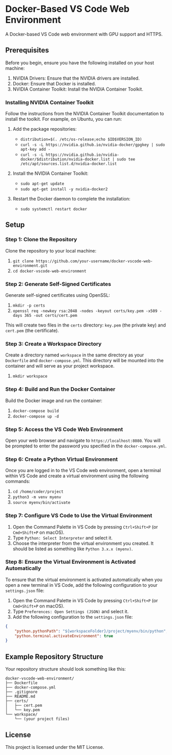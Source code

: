 # Docker-Based VS Code Web Environment

A Docker-based VS Code web environment with GPU support and HTTPS.

## Prerequisites

Before you begin, ensure you have the following installed on your host machine:

1. NVIDIA Drivers: Ensure that the NVIDIA drivers are installed.
2. Docker: Ensure that Docker is installed.
3. NVIDIA Container Toolkit: Install the NVIDIA Container Toolkit.

### Installing NVIDIA Container Toolkit

Follow the instructions from the NVIDIA Container Toolkit documentation to install the toolkit. For example, on Ubuntu, you can run:

1. Add the package repositories:
   - `distribution=$(. /etc/os-release;echo $ID$VERSION_ID)`
   - `curl -s -L https://nvidia.github.io/nvidia-docker/gpgkey | sudo apt-key add -`
   - `curl -s -L https://nvidia.github.io/nvidia-docker/$distribution/nvidia-docker.list | sudo tee /etc/apt/sources.list.d/nvidia-docker.list`

2. Install the NVIDIA Container Toolkit:
   - `sudo apt-get update`
   - `sudo apt-get install -y nvidia-docker2`

3. Restart the Docker daemon to complete the installation:
   - `sudo systemctl restart docker`

## Setup

### Step 1: Clone the Repository

Clone the repository to your local machine:

1. `git clone https://github.com/your-username/docker-vscode-web-environment.git`
2. `cd docker-vscode-web-environment`

### Step 2: Generate Self-Signed Certificates

Generate self-signed certificates using OpenSSL:

1. `mkdir -p certs`
2. `openssl req -newkey rsa:2048 -nodes -keyout certs/key.pem -x509 -days 365 -out certs/cert.pem`

This will create two files in the `certs` directory: `key.pem` (the private key) and `cert.pem` (the certificate).

### Step 3: Create a Workspace Directory

Create a directory named `workspace` in the same directory as your `Dockerfile` and `docker-compose.yml`. This directory will be mounted into the container and will serve as your project workspace.

1. `mkdir workspace`

### Step 4: Build and Run the Docker Container

Build the Docker image and run the container:

1. `docker-compose build`
2. `docker-compose up -d`

### Step 5: Access the VS Code Web Environment

Open your web browser and navigate to `https://localhost:8080`. You will be prompted to enter the password you specified in the `docker-compose.yml`.

### Step 6: Create a Python Virtual Environment

Once you are logged in to the VS Code web environment, open a terminal within VS Code and create a virtual environment using the following commands:

1. `cd /home/coder/project`
2. `python3 -m venv myenv`
3. `source myenv/bin/activate`

### Step 7: Configure VS Code to Use the Virtual Environment

1. Open the Command Palette in VS Code by pressing `Ctrl+Shift+P` (or `Cmd+Shift+P` on macOS).
2. Type `Python: Select Interpreter` and select it.
3. Choose the interpreter from the virtual environment you created. It should be listed as something like `Python 3.x.x (myenv)`.

### Step 8: Ensure the Virtual Environment is Activated Automatically

To ensure that the virtual environment is activated automatically when you open a new terminal in VS Code, add the following configuration to your `settings.json` file:

1. Open the Command Palette in VS Code by pressing `Ctrl+Shift+P` (or `Cmd+Shift+P` on macOS).
2. Type `Preferences: Open Settings (JSON)` and select it.
3. Add the following configuration to the `settings.json` file:

```json
{
    "python.pythonPath": "${workspaceFolder}/project/myenv/bin/python",
    "python.terminal.activateEnvironment": true
}
```

## Example Repository Structure

Your repository structure should look something like this:

```
docker-vscode-web-environment/
├── Dockerfile
├── docker-compose.yml
├── .gitignore
├── README.md
├── certs/
│   ├── cert.pem
│   └── key.pem
└── workspace/
    └── (your project files)
```

## License

This project is licensed under the MIT License.
